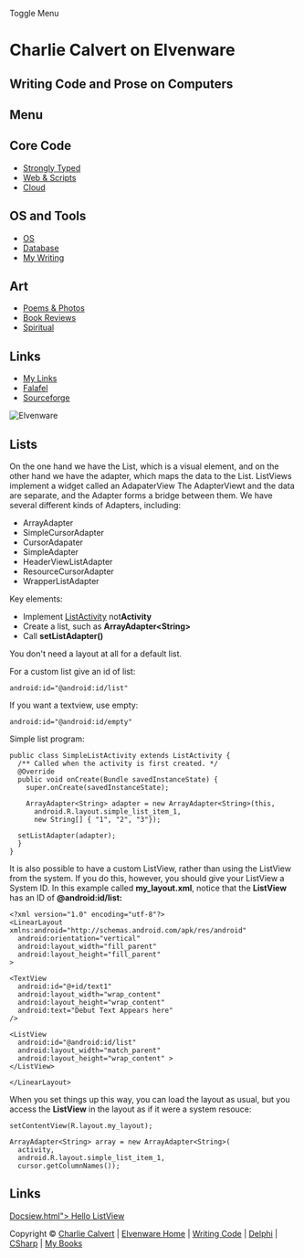 Toggle Menu

Charlie Calvert on Elvenware
============================

Writing Code and Prose on Computers
-----------------------------------

Menu
----

Core Code
---------

-   [Strongly Typed](../index.html)
-   [Web & Scripts](../web/index.html)
-   [Cloud](../cloud/index.shtml)

OS and Tools
------------

-   [OS](../../os/index.html)
-   [Database](../database/index.html)
-   [My Writing](../../books/index.html)

Art
---

-   [Poems & Photos](../../Art/index.html)
-   [Book Reviews](../../books/reading/index.html)
-   [Spiritual](../../spirit/index.html)

Links
-----

-   [My Links](../../links.html)
-   [Falafel](http://www.falafel.com/)
-   [Sourceforge](http://sourceforge.net/projects/elvenware/)

![Elvenware](../../images/elvenwarelogo.png)

Lists
-----

On the one hand we have the List, which is a visual element, and on the
other hand we have the adapter, which maps the data to the List.
ListViews implement a widget called an AdapaterView The AdapterViewt and
the data are separate, and the Adapter forms a bridge between them. We
have several different kinds of Adapters, including:

-   ArrayAdapter
-   SimpleCursorAdapter
-   CursorAdapater
-   SimpleAdapter
-   HeaderViewListAdapter
-   ResourceCursorAdapter
-   WrapperListAdapter

Key elements:

-   Implement
    [ListActivity](http://developer.android.com/reference/android/app/ListActivity.html)
    not**Activity**
-   Create a list, such as **ArrayAdapter\<String\>**
-   Call **setListAdapter()**

You don't need a layout at all for a default list.

For a custom list give an id of list:

~~~~ {.code}
android:id="@android:id/list"
~~~~

If you want a textview, use empty:

~~~~ {.code}
android:id="@android:id/empty"
~~~~

Simple list program:

~~~~ {.code}
public class SimpleListActivity extends ListActivity {
  /** Called when the activity is first created. */
  @Override
  public void onCreate(Bundle savedInstanceState) {
    super.onCreate(savedInstanceState); 

    ArrayAdapter<String> adapter = new ArrayAdapter<String>(this, 
      android.R.layout.simple_list_item_1, 
      new String[] { "1", "2", "3"});
 
  setListAdapter(adapter);
  }
}
~~~~

It is also possible to have a custom ListView, rather than using the
ListView from the system. If you do this, however, you should give your
ListView a System ID. In this example called **my\_layout.xml**, notice
that the **ListView** has an ID of **@android:id/list:**

    <?xml version="1.0" encoding="utf-8"?>
    <LinearLayout xmlns:android="http://schemas.android.com/apk/res/android"
      android:orientation="vertical"
      android:layout_width="fill_parent"
      android:layout_height="fill_parent"
    >

    <TextView 
      android:id="@+id/text1"
      android:layout_width="wrap_content" 
      android:layout_height="wrap_content" 
      android:text="Debut Text Appears here"
    />

    <ListView
      android:id="@android:id/list"
      android:layout_width="match_parent"
      android:layout_height="wrap_content" >
    </ListView>

    </LinearLayout>

When you set things up this way, you can load the layout as usual, but
you access the **ListView** in the layout as if it were a system
resouce:

~~~~ {.code}
setContentView(R.layout.my_layout);
        
ArrayAdapter<String> array = new ArrayAdapter<String>(
  activity, 
  android.R.layout.simple_list_item_1,
  cursor.getColumnNames());
~~~~

Links
-----

[Docsiew.html"\> Hello
ListView](http://developer.android.com/reference/android/app/ListActivity.html)

Copyright © [Charlie Calvert](../../index.html) | [Elvenware
Home](../../index.html) | [Writing Code](../index.html) |
[Delphi](../delphi/index.html) | [CSharp](../csharp/index.html) | [My
Books](../../books/index.html)
